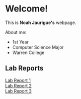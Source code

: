 # Welcome!
This is **Noah Jaurigue's** webpage.

About me:
* 1st Year
* Computer Science Major
* Warren College

## Lab Reports
[Lab Report 1](https://njaurigue.github.io/cse15l-lab-reports/lab-report-1-week-2.html)  
[Lab Report 2](https://njaurigue.github.io/cse15l-lab-reports/lab-report-2-week-4.html)  
[Lab Report 3](https://njaurigue.github.io/cse15l-lab-reports/lab-report-3-week-6.html)